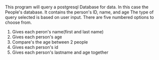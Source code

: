 This program will query a  postgresql Database for data.
In this case the People's  database.
It contains the person's ID, name, and age
The type of query selected is based on user input.
There are five numbered options to choose from.

1. Gives each peron's name(first and last name)
2. Gives each person's age
3. Compare's the age between 2 people
4. Gives each person's id
5. Gives each person's lastname and age together
